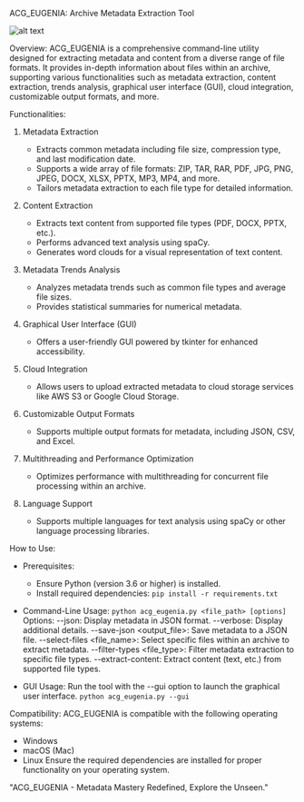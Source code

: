 
ACG_EUGENIA: Archive Metadata Extraction Tool

![alt text](https://www.adrasteagit.com/projects/acg_eugenia/acg_eugenia_logo.png)

Overview:
ACG_EUGENIA is a comprehensive command-line utility designed for extracting metadata and content from a diverse range
of file formats. It provides in-depth information about files within an archive, supporting various functionalities
such as metadata extraction, content extraction, trends analysis, graphical user interface (GUI), cloud integration,
customizable output formats, and more.

Functionalities:
1. Metadata Extraction
   - Extracts common metadata including file size, compression type, and last modification date.
   - Supports a wide array of file formats: ZIP, TAR, RAR, PDF, JPG, PNG, JPEG, DOCX, XLSX, PPTX, MP3, MP4, and more.
   - Tailors metadata extraction to each file type for detailed information.

2. Content Extraction
   - Extracts text content from supported file types (PDF, DOCX, PPTX, etc.).
   - Performs advanced text analysis using spaCy.
   - Generates word clouds for a visual representation of text content.

3. Metadata Trends Analysis
   - Analyzes metadata trends such as common file types and average file sizes.
   - Provides statistical summaries for numerical metadata.

4. Graphical User Interface (GUI)
   - Offers a user-friendly GUI powered by tkinter for enhanced accessibility.

5. Cloud Integration
   - Allows users to upload extracted metadata to cloud storage services like AWS S3 or Google Cloud Storage.

6. Customizable Output Formats
   - Supports multiple output formats for metadata, including JSON, CSV, and Excel.

7. Multithreading and Performance Optimization
   - Optimizes performance with multithreading for concurrent file processing within an archive.

8. Language Support
   - Supports multiple languages for text analysis using spaCy or other language processing libraries.

How to Use:
- Prerequisites:
  - Ensure Python (version 3.6 or higher) is installed.
  - Install required dependencies: `pip install -r requirements.txt`

- Command-Line Usage:
  `python acg_eugenia.py <file_path> [options]`
  Options:
  --json: Display metadata in JSON format.
  --verbose: Display additional details.
  --save-json <output_file>: Save metadata to a JSON file.
  --select-files <file_name>: Select specific files within an archive to extract metadata.
  --filter-types <file_type>: Filter metadata extraction to specific file types.
  --extract-content: Extract content (text, etc.) from supported file types.

- GUI Usage:
  Run the tool with the --gui option to launch the graphical user interface.
  `python acg_eugenia.py --gui`

Compatibility:
ACG_EUGENIA is compatible with the following operating systems:
- Windows
- macOS (Mac)
- Linux
Ensure the required dependencies are installed for proper functionality on your operating system.

"ACG_EUGENIA - Metadata Mastery Redefined, Explore the Unseen."

